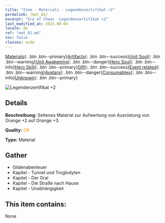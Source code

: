 ```yaml
---
title: "Item - Materials - Legendenzertifikat +2"
permalink: /mat_81/
excerpt: "Era of Chaos  Legendenzertifikat +2"
last_modified_at: 2021-08-04
locale: de
ref: "mat_81.md"
toc: false
classes: wide
---
```

 [Materials](/ItemsDE/){: .btn .btn--primary}[Artifacts](/ItemsDE/Artifacts/){: .btn .btn--success}[Unit Soul](/ItemsDE/UnitSoul/){: .btn .btn--warning}[Unit Awakening](/ItemsDE/UnitAwakening/){: .btn .btn--danger}[Hero Soul](/ItemsDE/HeroSoul/){: .btn .btn--info}[Hero Skill](/ItemsDE/HeroSkill/){: .btn .btn--primary}[Gift](/ItemsDE/Gift/){: .btn .btn--success}[Event related](/ItemsDE/Events/){: .btn .btn--warning}[Avatars](/ItemsDE/Avatars/){: .btn .btn--danger}[Consumables](/ItemsDE/Consumables/){: .btn .btn--info}[Unknown](/ItemsDE/Unknown/){: .btn .btn--primary}

 ![Legendenzertifikat +2](/images/t/i_cailiao_hexin3.png)

## Details
 **Beschreibung:** Seltenes Material zur Aufwertung von Ausrüstung von Orange +2 auf Orange +3.

 **Quality:** <span style="color: #FF8C00">OK</span>

 **Type:** Material

## Gather

*    Gildenabenteuer 
*    Kapitel - Tunnel und Troglodyten 
*    Kapitel - Der Gral 
*    Kapitel - Die Straße nach Hause 
*    Kapitel - Unabhängigkeit 

## This item contains:

  None

